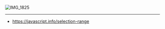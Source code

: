 

![IMG_1825](https://user-images.githubusercontent.com/48753593/124283566-04a62f80-db87-11eb-9b18-189fc186c0ed.jpeg)


---

* https://javascript.info/selection-range